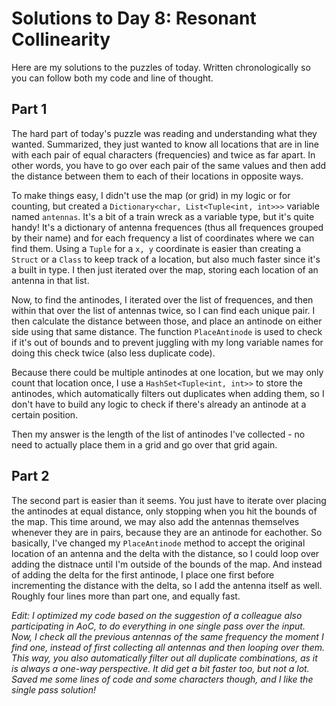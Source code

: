 # Solutions to Day 8: Resonant Collinearity

Here are my solutions to the puzzles of today. Written chronologically so you can follow both my code and line of thought.

## Part 1

The hard part of today's puzzle was reading and understanding what they wanted. Summarized, they just wanted to know all locations that are in line with each pair of equal characters (frequencies) and twice as far apart. In other words, you have to go over each pair of the same values and then add the distance between them to each of their locations in opposite ways.

To make things easy, I didn't use the map (or grid) in my logic or for counting, but created a `Dictionary<char, List<Tuple<int, int>>>` variable named `antennas`. It's a bit of a train wreck as a variable type, but it's quite handy! It's a dictionary of antenna frequences (thus all frequences grouped by their name) and for each frequency a list of coordinates where we can find them. Using a `Tuple` for a `x, y` coordinate is easier than creating a `Struct` or a `Class` to keep track of a location, but also much faster since it's a built in type. I then just iterated over the map, storing each location of an antenna in that list.

Now, to find the antinodes, I iterated over the list of frequences, and then within that over the list of antennas twice, so I can find each unique pair. I then calculate the distance between those, and place an antinode on either side using that same distance. The function `PlaceAntinode` is used to check if it's out of bounds and to prevent juggling with my long variable names for doing this check twice (also less duplicate code).

Because there could be multiple antinodes at one location, but we may only count that location once, I use a `HashSet<Tuple<int, int>>` to store the antinodes, which automatically filters out duplicates when adding them, so I don't have to build any logic to check if there's already an antinode at a certain position.

Then my answer is the length of the list of antinodes I've collected - no need to actually place them in a grid and go over that grid again.

## Part 2

The second part is easier than it seems. You just have to iterate over placing the antinodes at equal distance, only stopping when you hit the bounds of the map. This time around, we may also add the antennas themselves whenever they are in pairs, because they are an antinode for eachother. So basically, I've changed my `PlaceAntinode` method to accept the original location of an antenna and the delta with the distance, so I could loop over adding the distnace until I'm outside of the bounds of the map. And instead of adding the delta for the first antinode, I place one first before incrementing the distance with the delta, so I add the antenna itself as well. Roughly four lines more than part one, and equally fast.

*Edit: I optimized my code based on the suggestion of a colleague also participating in AoC, to do everything in one single pass over the input. Now, I check all the previous antennas of the same frequency the moment I find one, instead of first collecting all antennas and then looping over them. This way, you also automatically filter out all duplicate combinations, as it is always a one-way perspective. It did get a bit faster too, but not a lot. Saved me some lines of code and some characters though, and I like the single pass solution!*
